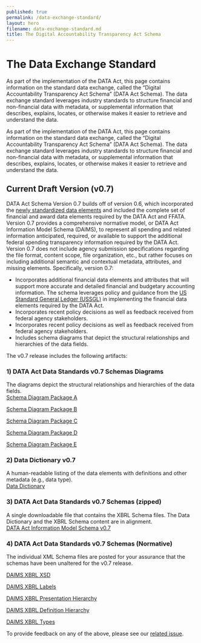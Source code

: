 ```yaml
---
published: true
permalink: /data-exchange-standard/
layout: hero
filename: data-exchange-standard.md
title: The Digital Accountability Transparency Act Schema
---
```

# The Data Exchange Standard

As part of the implementation of the DATA Act, this page contains information on the standard data exchange, called the “Digital Accountability Transparency Act Schema” (DATA Act Schema). The data exchange standard leverages industry standards to structure financial and non-financial data with metadata, or supplemental information that describes, explains, locates, or otherwise makes it easier to retrieve and understand the data.

As part of the implementation of the DATA Act, this page contains information on the standard data exchange, called the “Digital Accountability Transparency Act Schema” (DATA Act Schema). The data exchange standard leverages industry standards to structure financial and non-financial data with metadata, or supplemental information that describes, explains, locates, or otherwise makes it easier to retrieve and understand the data.

## Current Draft Version (v0.7)

DATA Act Schema Version 0.7 builds off of version 0.6, which incorporated the [newly standardized data elements](https://max.gov/maxportal/assets/public/offm/DataStandardsFinal.htm) and included the complete set of financial and award data elements required by the DATA Act and FFATA.  Version 0.7 provides a comprehensive normative model, or DATA Act Information Model Schema (DAIMS), to represent all spending and related information anticipated, required, or available to support the additional federal spending transparency information required by the DATA Act.  Version 0.7 does not include agency submission specifications regarding the file format, content scope, file organization, etc., but rather focuses on including additional semantic and contextual metadata, attributes, and missing elements. Specifically, version 0.7:

* Incorporates additional financial data elements and attributes that will support more accurate and detailed financial and budgetary accounting information.  The schema leverages policy and guidance from the [US Standard General Ledger (USSGL)](https://www.fiscal.treasury.gov/fsreports/ref/ussgl/ussgl_home.htm) in implementing the financial data elements required by the DATA Act.
* Incorporates recent policy decisions as well as feedback received from federal agency stakeholders.
* Incorporates recent policy decisions as well as feedback received from federal agency stakeholders.
* Includes schema diagrams that depict the structural relationships and hierarchies of the data fields.



The v0.7 release includes the following artifacts:

### 1) DATA Act Data Standards v0.7 Schemas Diagrams

The diagrams depict the structural relationships and hierarchies of the data fields.
<br />
<a href="{{ site.baseurl }}/assets/docs/DAIMS_Overview_v0.5.2_A_Legend.pdf" title="Schema Diagram Package A">Schema Diagram Package A</a>

<a href="{{ site.baseurl }}/assets/docs/DAIMS_Overview_v0.5.2_B_Legend.pdf" title="Schema Diagram Package B">Schema Diagram Package B</a>

<a href="{{ site.baseurl }}/assets/docs/DAIMS_Overview_v0.5.2_C_Legend.pdf" title="Schema Diagram Package C">Schema Diagram Package C</a>

<a href="{{ site.baseurl }}/assets/docs/DAIMS_Overview_v0.5.2_D_Legend.pdf" title="Schema Diagram Package D">Schema Diagram Package D</a>

<a href="{{ site.baseurl }}/assets/docs/DAIMS_Overview_v0.5.2_E_Legend.pdf" title="Schema Diagram Package E">Schema Diagram Package E</a>




### 2) Data Dictionary v0.7

A human-readable listing of the data elements with definitions and other metadata (e.g., data type).  
<a href="{{ site.baseurl }}/dictionary/" title="DATA Act Data Dictionary">Data Dictionary</a>

### 3) DATA Act Data Standards v0.7 Schemas (zipped)

A single downloadable file that contains the XBRL Schema files. The Data Dictionary and the XBRL Schema content are in alignment.<br />
<a href="{{ site.baseurl }}/schema/daims/DATA_Act_Schema_v0.7.zip" title="DATA Act Schema v0.7">DATA Act Information Model Schema v0.7</a>

### 4) DATA Act Data Standards v0.7 Schemas (Normative)

The individual XML Schema files are posted for your assurance that the schemas have been unaltered for the v0.7 release.

<a href="{{ site.baseurl }}/schema/daims/treas-20151231.xsd" title="DAIMS XBRL XSD">DAIMS XBRL XSD</a>

<a href="{{ site.baseurl }}/schema/daims/treas-20151231_lab.xml" title="DAIMS XBRL Labels">DAIMS XBRL Labels</a>

<a href="{{ site.baseurl }}/schema/daims/treas-20151231_pre.xml" title="DAIMS XBRL Presentation Hierarchy">DAIMS XBRL Presentation Hierarchy</a>

<a href="{{ site.baseurl }}/schema/daims/treas-20151231_def.xml" title="DAIMS XBRL Definition Hierarchy">DAIMS XBRL Definition Hierarchy</a>

<a href="{{ site.baseurl }}/schema/daims/treasury-fiscal-service-2015-12-31.xsd
" title="DAIMS XBRL Types">DAIMS XBRL Types</a>




To provide feedback on any of the above, please see our [related issue](https://github.com/fedspendingtransparency/fedspendingtransparency.github.io/issues/126).
